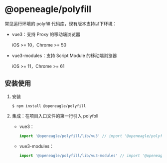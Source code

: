 # @openeagle/polyfill

常见运行环境的 polyfill 代码库，现有版本支持以下环境：

- vue3：支持 Proxy 的移动端浏览器

    iOS >= 10，Chrome >= 50

- vue3-modules：支持 Script Module 的移动端浏览器

    iOS >= 11，Chrome >= 61

## 安装使用

1. 安装

    ```shell
    $ npm install @openeagle/polyfill
    ```

2. 集成：在项目入口文件的第一行引入 polyfoll

    - vue3：

        ```js
        import '@openeagle/polyfill/lib/vu3' // import '@openeagle/polyfill/dist/vu3'
        ```

    - vue3-modules：

        ```js
        import '@openeagle/polyfill/lib/vu3-modules' // import '@openeagle/polyfill/dist/vu3-modules'
        ```
